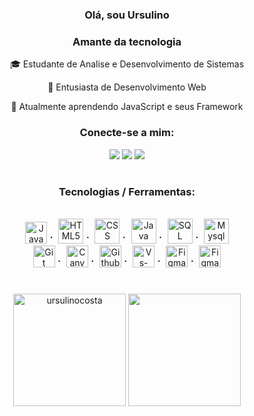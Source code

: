 <h3 align = "center"> Olá, sou Ursulino </h3>
<h3 align = "center"> Amante da tecnologia </h3>
<div align="center"><p>
🎓 Estudante de Analise e Desenvolvimento de Sistemas<p>
📌 Entusiasta de Desenvolvimento Web<p>
🌱 Atualmente aprendendo JavaScript e seus Framework<p>

<h3 align = "center"> Conecte-se a mim: </h3>

<a href="https://www.linkedin.com/in/ursulino-rocha/" target="_blank"><img src="https://img.shields.io/badge/-LinkedIn-%230077B5?style=for-the-badge&logo=linkedin&logoColor=white" target="_blank"></a> 
<a href="https://discord.gg/cW82hJHy" target="_blank"><img src="https://img.shields.io/badge/Discord-7289DA?style=for-the-badge&logo=discord&logoColor=white" target="_blank"></a> 
 <a href="mailto:sulinocosta@gmail.com"><img src="https://img.shields.io/badge/-Gmail-%23333?style=for-the-badge&logo=gmail&logoColor=white" target="_blank"></a>
 
  <h1></h1> 
<h3 align = "center"> Tecnologias / Ferramentas: </h3>
<div style="display: inline_block"><br>
   <img alt="JavaScript" height ="35em" src="https://cdn.jsdelivr.net/gh/devicons/devicon/icons/javascript/javascript-original.svg" />
⠁ <img alt="HTML5"      height ="40em" src="https://cdn.jsdelivr.net/gh/devicons/devicon/icons/html5/html5-original-wordmark.svg" />
⠁ <img alt="CSS"        height ="40em" src="https://cdn.jsdelivr.net/gh/devicons/devicon/icons/css3/css3-original-wordmark.svg" />
⠁ <img alt="Java"       height="40em" <img src="https://cdn.jsdelivr.net/gh/devicons/devicon/icons/java/java-original-wordmark.svg" />
⠁ <img alt="SQL"        height="40em" <img src="https://cdn.jsdelivr.net/gh/devicons/devicon/icons/microsoftsqlserver/microsoftsqlserver-plain-wordmark.svg" />
<!--⠁ <img alt="Bootstrap"  height ="40em" src="https://cdn.jsdelivr.net/gh/devicons/devicon/icons/bootstrap/bootstrap-original.svg" />-->
⠁ <img alt="Mysql"      height="40em" <img src="https://cdn.jsdelivr.net/gh/devicons/devicon/icons/mysql/mysql-original-wordmark.svg" />
<!--⠁ <img alt="nodejs"     height="40em"  src="https://cdn.worldvectorlogo.com/logos/nodejs-icon.svg">-->

<br>
 <img alt="Git"        height ="35em" src="https://cdn.jsdelivr.net/gh/devicons/devicon/icons/git/git-plain.svg" />
⠁ <img alt="Canva"      height ="35em" src="https://cdn.jsdelivr.net/gh/devicons/devicon/icons/canva/canva-original.svg" />
⠁ <img alt="Github"     height ="35em" src="https://cdn.jsdelivr.net/gh/devicons/devicon/icons/github/github-original.svg" />
⠁ <img alt="Vs-Code"    height ="35em" src="https://cdn.jsdelivr.net/gh/devicons/devicon/icons/vscode/vscode-original.svg" />
⠁ <img alt="Figma"      height="35em" src="https://cdn.jsdelivr.net/gh/devicons/devicon/icons/figma/figma-original.svg" />
⠁ <img alt="Figma"      height="35em" <img src="https://cdn.jsdelivr.net/gh/devicons/devicon/icons/salesforce/salesforce-original.svg" />

<h1></h1>
<!--<a href="https://github.com/Ursulinocosta">-->
<img height="180em" src="https://github-readme-streak-stats.herokuapp.com/?user=ursulinocosta&theme=dark" alt = "ursulinocosta" />
<!--<img height="180em" src="https://github-readme-stats.vercel.app/api?username=Ursulinocosta&show_icons=true&theme=dark&include_all_commits=true&count_private=true"/>-->
<img height="180em" src="https://github-readme-stats.vercel.app/api/top-langs/?username=Ursulinocosta&layout=compact&langs_count=7&theme=dark"/>
 
<!--</div></br>
<img  src = "https://github-readme-streak-stats.herokuapp.com/?user=ursulinocosta&theme=dark" alt = "ursulinocosta" />
<img aling = "center" alt="gif" src="https://media.giphy.com/media/ThudM9Zg6wKEmkeBZK/giphy.gif" height="200" width="200"/>
[Snake animation](https://github.com/Ursulinocosta/Ursulinocosta/blob/output/github-contribution-grid-snake.svg)</div>-->

 

